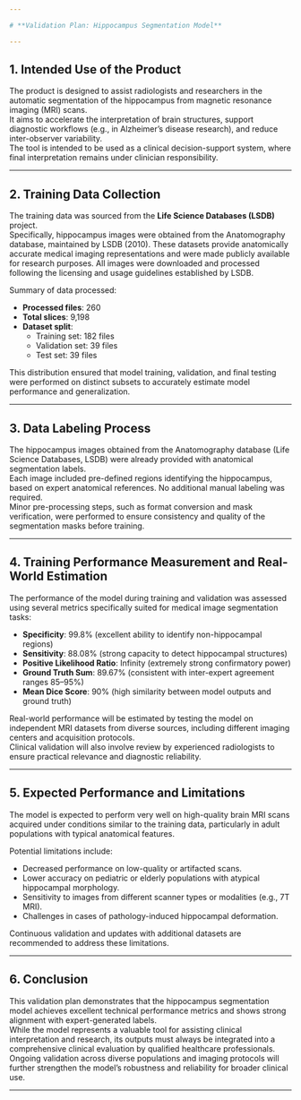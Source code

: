 ```yaml
---

# **Validation Plan: Hippocampus Segmentation Model**

---
```


## 1. Intended Use of the Product

The product is designed to assist radiologists and researchers in the automatic segmentation of the hippocampus from magnetic resonance imaging (MRI) scans.  
It aims to accelerate the interpretation of brain structures, support diagnostic workflows (e.g., in Alzheimer’s disease research), and reduce inter-observer variability.  
The tool is intended to be used as a clinical decision-support system, where final interpretation remains under clinician responsibility.

---

## 2. Training Data Collection

The training data was sourced from the **Life Science Databases (LSDB)** project.  
Specifically, hippocampus images were obtained from the Anatomography database, maintained by LSDB (2010). These datasets provide anatomically accurate medical imaging representations and were made publicly available for research purposes. All images were downloaded and processed following the licensing and usage guidelines established by LSDB.

Summary of data processed:
- **Processed files**: 260
- **Total slices**: 9,198
- **Dataset split**:
  - Training set: 182 files
  - Validation set: 39 files
  - Test set: 39 files

This distribution ensured that model training, validation, and final testing were performed on distinct subsets to accurately estimate model performance and generalization.

---

## 3. Data Labeling Process

The hippocampus images obtained from the Anatomography database (Life Science Databases, LSDB) were already provided with anatomical segmentation labels.  
Each image included pre-defined regions identifying the hippocampus, based on expert anatomical references. No additional manual labeling was required.  
Minor pre-processing steps, such as format conversion and mask verification, were performed to ensure consistency and quality of the segmentation masks before training.

---

## 4. Training Performance Measurement and Real-World Estimation

The performance of the model during training and validation was assessed using several metrics specifically suited for medical image segmentation tasks:

- **Specificity**: 99.8% (excellent ability to identify non-hippocampal regions)
- **Sensitivity**: 88.08% (strong capacity to detect hippocampal structures)
- **Positive Likelihood Ratio**: Infinity (extremely strong confirmatory power)
- **Ground Truth Sum**: 89.67% (consistent with inter-expert agreement ranges 85–95%)
- **Mean Dice Score**: 90% (high similarity between model outputs and ground truth)

Real-world performance will be estimated by testing the model on independent MRI datasets from diverse sources, including different imaging centers and acquisition protocols.  
Clinical validation will also involve review by experienced radiologists to ensure practical relevance and diagnostic reliability.

---

## 5. Expected Performance and Limitations

The model is expected to perform very well on high-quality brain MRI scans acquired under conditions similar to the training data, particularly in adult populations with typical anatomical features.

Potential limitations include:
- Decreased performance on low-quality or artifacted scans.
- Lower accuracy on pediatric or elderly populations with atypical hippocampal morphology.
- Sensitivity to images from different scanner types or modalities (e.g., 7T MRI).
- Challenges in cases of pathology-induced hippocampal deformation.

Continuous validation and updates with additional datasets are recommended to address these limitations.

---

## 6. Conclusion

This validation plan demonstrates that the hippocampus segmentation model achieves excellent technical performance metrics and shows strong alignment with expert-generated labels.  
While the model represents a valuable tool for assisting clinical interpretation and research, its outputs must always be integrated into a comprehensive clinical evaluation by qualified healthcare professionals.  
Ongoing validation across diverse populations and imaging protocols will further strengthen the model’s robustness and reliability for broader clinical use.

---
